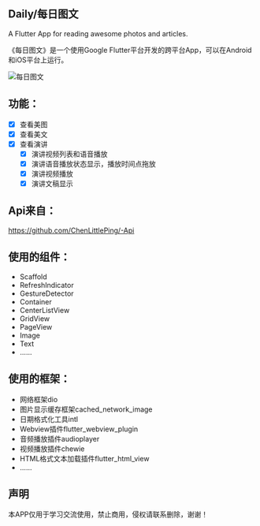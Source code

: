 ## Daily/每日图文

A Flutter App for reading awesome photos and articles.

《每日图文》是一个使用Google Flutter平台开发的跨平台App，可以在Android和iOS平台上运行。

![每日图文](https://github.com/ChenLittlePing/Daily/blob/master/gif/demo.gif)

## 功能：

- [x] 查看美图
- [x] 查看美文
- [x] 查看演讲
   - [x] 演讲视频列表和语音播放
   - [x] 演讲语音播放状态显示，播放时间点拖放
   - [x] 演讲视频播放
   - [x] 演讲文稿显示

## Api来自：

https://github.com/ChenLittlePing/-Api

## 使用的组件：

- Scaffold 
- RefreshIndicator
- GestureDetector
- Container
- CenterListView
- GridView
- PageView
- Image
- Text
- ......

## 使用的框架：

- 网络框架dio
- 图片显示缓存框架cached_network_image
- 日期格式化工具intl
- Webview插件flutter_webview_plugin
- 音频播放插件audioplayer
- 视频播放插件chewie
- HTML格式文本加载插件flutter_html_view
- ......

## 声明

本APP仅用于学习交流使用，禁止商用，侵权请联系删除，谢谢！
